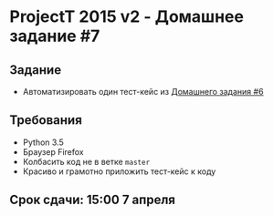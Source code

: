 # ProjectT 2015 v2 - Домашнее задание #7

## Задание
- Автоматизировать один тест-кейс из [Домашнего задания #6](https://github.com/2gisprojectT/spring2016_lesson6)

## Требования
- Python 3.5
- Браузер Firefox
- Колбасить код не в ветке `master`
- Красиво и грамотно приложить тест-кейс к коду

## Срок сдачи: 15:00 7 апреля
